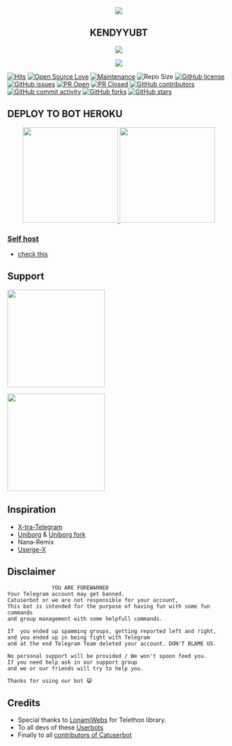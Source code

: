 <p align="center"><img src="https://i0.wp.com/images.hive.blog/DQmZgGvu6YXrMNyDb4wVURLV14WNNSYs58R1kY64HNMSmCL/hive-didver1.gif"></p>
<h2 align="center"> KENDYYUBT </h2>
<p align="center"><img src="https://i0.wp.com/images.hive.blog/DQmZgGvu6YXrMNyDb4wVURLV14WNNSYs58R1kY64HNMSmCL/hive-didver1.gif"></p>

<p align="center"><a href="https://github.com/serwalker/shin-pyro"> <img src="https://telegra.ph/file/6bc7888f28d8798c15a1f.jpg"/></a></p>






[![Hits](https://hits.seeyoufarm.com/api/count/incr/badge.svg?url=https%3A%2F%2Fgithub.com%2Fsandy1709%2Fcatuserbot&count_bg=%2379C83D&title_bg=%23555555&icon=&icon_color=%23E7E7E7&title=hits&edge_flat=false)](https://github.com/Mhdkendyy/kendyyUBT)
[![Open Source Love](https://badges.frapsoft.com/os/v2/open-source.png?v=103)](https://github.com/ellerbrock/open-source-badges/)
[![Maintenance](https://img.shields.io/badge/Maintained%3F-yes-green?&style=flat-square)](https://GitHub.com/Mhdkendyy/kendyyUBT/graphs/commit-activity) 
![Repo Size](https://img.shields.io/github/repo-size/Mhdkendyy/kendyyUBT?&style=flat-square&logo=github)
[![GitHub license](https://img.shields.io/github/license/Mhdkendyy/kendyyUBT?&style=flat-square&logo=github)](https://github.com/Mhdkendyy/kendyyUBT/blob/master/LICENSE)
[![GitHub issues](https://img.shields.io/github/issues/Mhdkendyy/kendyyUBT?&style=flat-square&logo=github)](https://github.com/Mhdkendyy/kendyyUBT/issues)
[![PR Open](https://img.shields.io/github/issues-pr/Mhdkendyy/kendyyUBT?&style=flat-square&logo=github)](https://github.com/Mhdkendyy/kendyyUBT/pulls)
[![PR Closed](https://img.shields.io/github/issues-pr-closed/Mhdkendyy/kendyyUBT?&style=flat-square&logo=github)](https://github.com/Mhdkendyy/kendyyUBT/pulls?q=is:closed)
[![GitHub contributors](https://img.shields.io/github/contributors/Mhdkendyy/kendyyUBT?&style=flat-square&logo=github)](https://GitHub.com/Mhdkendyy/kendyyUBT/graphs/contributors/)
[![GitHub commit activity](https://img.shields.io/github/commit-activity/m/Mhdkendyy/kendyyUBT?&style=flat-square&logo=github)](https://github.com/Mhdkendyy/kendyyUBT/graphs/commit-activity)
[![GitHub forks](https://img.shields.io/github/forks/Mhdkendyy/kendyyUBT?&style=flat-square&logo=github)](https://github.com/Mhdkendyy/kendyyUBT/fork)
[![GitHub stars](https://img.shields.io/github/stars/Mhdkendyy/kendyyUBT?&style=flat-square&logo=github)](https://github.com/Mhdkendyy/kendyyUBT/stargazers)


##  DEPLOY TO BOT HEROKU

<p align="center">
<a href="https://dashboard.heroku.com/new?template=https://github.com/Mhdkendyy/kendyyUBT"><img src="https://img.shields.io/badge/Deploy%20To%20Heroku-blueviolet?style=for-the-badge&logo=heroku" width="215""/</a>
<a href="https://telegram.dog/XTZ_HerokuBot?start=TWhka2VuZHl5L2tlbmR5eVVCVCBtYXN0ZXI"><img src="https://img.shields.io/badge/Deploy%20Via%20Telegram-blue?style=for-the-badge&logo=telegram" width="215""/</a>  </p>



### Self host
  - [check this](https://kendyyUBT.gitbook.io/kendyyUBT/tutorial/self-host)
  
## Support
   <a href="https://t.me/catuserbot17"><img src="https://img.shields.io/badge/Channel%20Support%3F-yes-green?&style=flat-square?&logo=telegram" width=220px></a></p>
   <a href="https://t.me/catuserbot_support"><img src="https://img.shields.io/badge/Group%20Support%3F-yes-green?&style=flat-square?&logo=telegram" width=220px></a></p>
   
## Inspiration
   - [X-tra-Telegram](https://github.com/Dark-Princ3/X-tra-Telegram)
   - [Uniborg](https://github.com/SpEcHiDe/UniBorg) & [Uniborg fork](https://github.com/ravana69/PornHub)
   - Nana-Remix
   - [Userge-X](https://github.com/code-rgb/USERGE-X/)
   
## Disclaimer

```
              YOU ARE FOREWARNED
Your Telegram account may get banned.   
Catuserbot or we are not responsible for your account, 
This bot is intended for the purpose of having fun with some fun commands 
and group management with some helpfull commands.

If  you ended up spamming groups, getting reported left and right, 
and you ended up in being fight with Telegram 
and at the end Telegram Team deleted your account. DON'T BLAME US.

No personal support will be provided / We won't spoon feed you. 
If you need help ask in our support group 
and we or our friends will try to help you.

Thanks for using our bot 😺
```

## Credits
   - Special thanks to [LonamiWebs](https://github.com/LonamiWebs/Telethon/) for Telethon library.
   - To all devs of these [Userbots](https://github.com/Mhdkendyy/kendyyUBT/tree/bugs#inspiration)
   - Finally to all [contributors of Catuserbot](https://github.com/Mhdkendyy/kendyyUBT/graphs/contributors)
